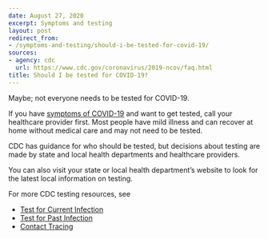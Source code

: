 ```yaml
---
date: August 27, 2020
excerpt: Symptoms and testing
layout: post
redirect_from:
- /symptoms-and-testing/should-i-be-tested-for-covid-19/
sources:
- agency: cdc
  url: https://www.cdc.gov/coronavirus/2019-ncov/faq.html
title: Should I be tested for COVID-19?
---
```


Maybe; not everyone needs to be tested for COVID-19.

If you have [symptoms of COVID-19](https://www.cdc.gov/coronavirus/2019-ncov/symptoms-testing/symptoms.html) and want to get tested, call your healthcare provider first. Most people have mild illness and can recover at home without medical care and may not need to be tested.

CDC has guidance for who should be tested, but decisions about testing are made by state and local health departments and healthcare providers.

You can also visit your state or local health department’s website to look for the latest local information on testing. 

For more CDC testing resources, see

- [Test for Current Infection](https://www.cdc.gov/coronavirus/2019-ncov/testing/diagnostic-testing.html) 
- [Test for Past Infection](https://www.cdc.gov/coronavirus/2019-ncov/testing/serology-overview.html)
- [Contact Tracing](https://www.cdc.gov/coronavirus/2019-ncov/daily-life-coping/contact-tracing.html)
